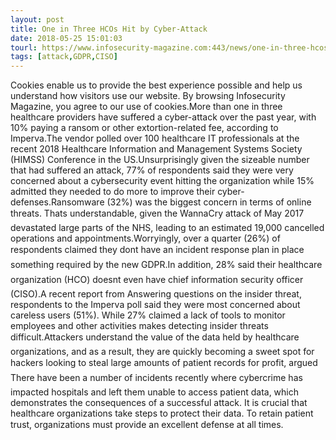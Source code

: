 ```yaml
---
layout: post
title: One in Three HCOs Hit by Cyber-Attack
date: 2018-05-25 15:01:03
tourl: https://www.infosecurity-magazine.com:443/news/one-in-three-hcos-hit-by/
tags: [attack,GDPR,CISO]
---
```

Cookies enable us to provide the best experience possible and help us understand how visitors use our website. By browsing Infosecurity Magazine, you agree to our use of cookies.More than one in three healthcare providers have suffered a cyber-attack over the past year, with 10% paying a ransom or other extortion-related fee, according to Imperva.The vendor polled over 100 healthcare IT professionals at the recent 2018 Healthcare Information and Management Systems Society (HIMSS) Conference in the US.Unsurprisingly given the sizeable number that had suffered an attack, 77% of respondents said they were very concerned about a cybersecurity event hitting the organization while 15% admitted they needed to do more to improve their cyber-defenses.Ransomware (32%) was the biggest concern in terms of online threats. Thats understandable, given the WannaCry attack of May 2017 devastated large parts of the NHS, leading to an estimated 19,000 cancelled operations and appointments.Worryingly, over a quarter (26%) of respondents claimed they dont have an incident response plan in place  something required by the new GDPR.In addition, 28% said their healthcare organization (HCO) doesnt even have chief information security officer (CISO).A recent report from Answering questions on the insider threat, respondents to the Imperva poll said they were most concerned about careless users (51%). While 27% claimed a lack of tools to monitor employees and other activities makes detecting insider threats difficult.Attackers understand the value of the data held by healthcare organizations, and as a result, they are quickly becoming a sweet spot for hackers looking to steal large amounts of patient records for profit, argued There have been a number of incidents recently where cybercrime has impacted hospitals and left them unable to access patient data, which demonstrates the consequences of a successful attack. It is crucial that healthcare organizations take steps to protect their data. To retain patient trust, organizations must provide an excellent defense at all times.